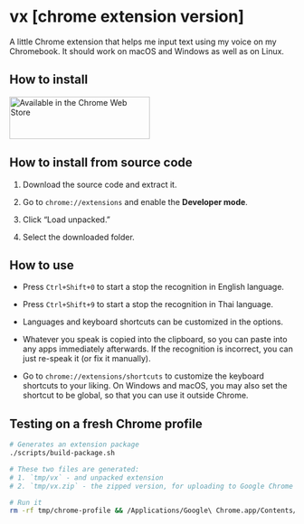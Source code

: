 # vx [chrome extension version]

A little Chrome extension that helps me input text using my voice on my Chromebook.
It should work on macOS and Windows as well as on Linux.

## How to install

[<img alt="Available in the Chrome Web Store" src="https://developer.chrome.com/webstore/images/ChromeWebStore_BadgeWBorder_v2_496x150.png" width="248" height="75" />](https://chrome.google.com/webstore/detail/vx/obopnfigmanifpiojfhebcegjepgaiif)

## How to install from source code

1. Download the source code and extract it.

2. Go to `chrome://extensions` and enable the **Developer mode**.

3. Click “Load unpacked.”

4. Select the downloaded folder.

## How to use

- Press `Ctrl+Shift+0` to start a stop the recognition in English language.

- Press `Ctrl+Shift+9` to start a stop the recognition in Thai language.

- Languages and keyboard shortcuts can be customized in the options.

- Whatever you speak is copied into the clipboard, so you can paste into any apps immediately afterwards.
  If the recognition is incorrect, you can just re-speak it (or fix it manually).

- Go to `chrome://extensions/shortcuts` to customize the keyboard shortcuts to your liking.
  On Windows and macOS, you may also set the shortcut to be global, so that you can use it outside Chrome.

## Testing on a fresh Chrome profile

```sh
# Generates an extension package
./scripts/build-package.sh

# These two files are generated:
# 1. `tmp/vx` - and unpacked extension
# 2. `tmp/vx.zip` - the zipped version, for uploading to Google Chrome developer dashboard

# Run it
rm -rf tmp/chrome-profile && /Applications/Google\ Chrome.app/Contents/MacOS/Google\ Chrome --no-first-run --no-default-browser-check --user-data-dir="$PWD/tmp/chrome-profile" --load-extension="$PWD/tmp/vx"
```
